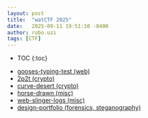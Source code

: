 ```yaml
---
layout: post
title:  "watCTF 2025"
date:   2025-09-11 19:51:10 -0400
author: robo.uzi
tags: [CTF]
---
```

* TOC
{:toc}

- [gooses-typing-test (web)](/watctf-2025-gooses-typing-test/)
- [2p2t (crypto)](/watctf-2025-2p2t/)
- [curve-desert (crypto)](/watctf-2025-curve-desert/)
- [horse-drawn (misc)](/watctf-2025-horse-drawn/)
- [web-slinger-logs (misc)](/watctf-2025-web-slinger-logs/)
- [design-portfolio (forensics, steganography)](/watctf-2025-design-portfolio/)

